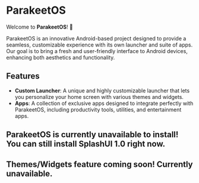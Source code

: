 # ParakeetOS

Welcome to **ParakeetOS**! 🎉

ParakeetOS is an innovative Android-based project designed to provide a seamless, customizable experience with its own launcher and suite of apps. Our goal is to bring a fresh and user-friendly interface to Android devices, enhancing both aesthetics and functionality.

## Features

- **Custom Launcher**: A unique and highly customizable launcher that lets you personalize your home screen with various themes and widgets.
- **Apps**: A collection of exclusive apps designed to integrate perfectly with ParakeetOS, including productivity tools, utilities, and entertainment apps.

## ParakeetOS is currently unavailable to install! You can still install SplashUI 1.0 right now.
## Themes/Widgets feature coming soon! Currently unavailable.
